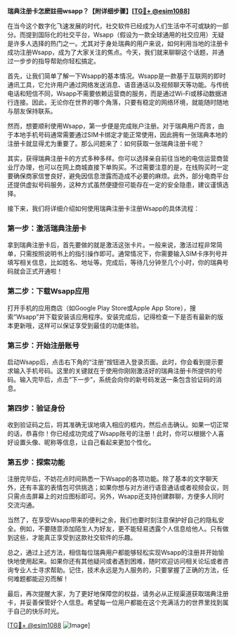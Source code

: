 **瑞典注册卡怎麽註冊wsapp？【附详细步骤】[[TG💪+ @esim1088](https://t.me/s/esim1088)]**

在当今这个数字化飞速发展的时代，社交软件已经成为人们生活中不可或缺的一部分。而提到国际化的社交平台，Wsapp（假设为一款全球通用的社交应用）无疑是许多人选择的热门之一。尤其对于身处瑞典的用户来说，如何利用当地的注册卡成功注册Wsapp，成为了大家关注的焦点。今天，我们就来聊聊这个话题，并通过一步步的指导帮助你轻松搞定。

首先，让我们简单了解一下Wsapp的基本情况。Wsapp是一款基于互联网的即时通讯工具，它允许用户通过网络发送消息、语音通话以及视频聊天等功能。与传统电话和短信不同，Wsapp不需要依赖运营商的服务，而是通过Wi-Fi或移动数据进行连接。因此，无论你在世界的哪个角落，只要有稳定的网络环境，就能随时随地与朋友保持联系。

然而，想要顺利使用Wsapp，第一步便是完成账户注册。对于瑞典用户而言，由于本地手机号码通常需要通过SIM卡绑定才能正常使用，因此拥有一张瑞典本地的注册卡就显得尤为重要了。那么问题来了：如何获取一张瑞典注册卡呢？

其实，获得瑞典注册卡的方式多种多样。你可以选择亲自前往当地的电信运营商营业厅办理，也可以在网上商城直接下单购买。不过需要注意的是，在线购买时一定要确保商家信誉良好，避免因信息泄露而造成不必要的麻烦。此外，部分电商平台还提供虚拟号码服务，这种方式虽然便捷但可能存在一定的安全隐患，建议谨慎选择。

接下来，我们将详细介绍如何使用瑞典注册卡注册Wsapp的具体流程：

### 第一步：激活瑞典注册卡

拿到瑞典注册卡后，首先要做的就是激活这张卡片。一般来说，激活过程非常简单，只需按照说明书上的指引操作即可。通常情况下，你需要输入SIM卡序列号并填写相关信息，比如姓名、地址等。完成后，等待几分钟至几个小时，你的瑞典号码就会正式开通啦！

### 第二步：下载Wsapp应用

打开手机的应用商店（如Google Play Store或Apple App Store），搜索“Wsapp”并下载安装该应用程序。安装完成后，记得检查一下是否有最新的版本更新哦，这样可以保证享受到最佳的功能体验。

### 第三步：开始注册账号

启动Wsapp后，点击右下角的“注册”按钮进入登录页面。此时，你会看到提示要求输入手机号码。这里的关键就在于使用你刚刚激活好的瑞典注册卡所提供的号码。输入完毕后，点击“下一步”，系统会向你的新号码发送一条包含验证码的消息。

### 第四步：验证身份

收到验证码之后，将其准确无误地填入相应的框内，然后点击确认。如果一切正常的话，恭喜你！你已经成功完成了Wsapp账号的注册！此时，你可以根据个人喜好设置头像、昵称等信息，让自己看起来更加个性化。

### 第五步：探索功能

注册完毕后，不妨花点时间熟悉一下Wsapp的各项功能。除了基本的文字聊天外，还有丰富的表情包可供挑选；如果你想与对方进行语音通话或者视频会议，则只需点击屏幕上的对应图标即可。另外，Wsapp还支持创建群聊，方便多人同时交流沟通。

当然了，在享受Wsapp带来的便利之余，我们也要时刻注意保护好自己的隐私安全。例如，不要随意添加陌生人为好友，更不能轻易透露个人信息给他人。只有做到这些，才能真正享受到这款社交软件的乐趣。

总之，通过上述方法，相信每位瑞典用户都能够轻松实现Wsapp的注册并开始愉快地使用起来。如果你还有其他疑问或者遇到困难，随时欢迎访问相关论坛或者咨询专业人士寻求帮助。记住，技术永远是为人服务的，只要掌握了正确的方法，任何难题都能迎刃而解！

最后，再次提醒大家，为了更好地保障您的权益，请务必从正规渠道获取瑞典注册卡，并妥善保管好个人信息。希望每一位用户都能在这个充满活力的世界里找到属于自己的快乐时光。

[[TG💪+ @esim1088](https://t.me/s/esim1088) ![Image](https://i.postimg.cc/4NQfJmqS/Snipaste-2025-05-13-00-14-12.png)]
